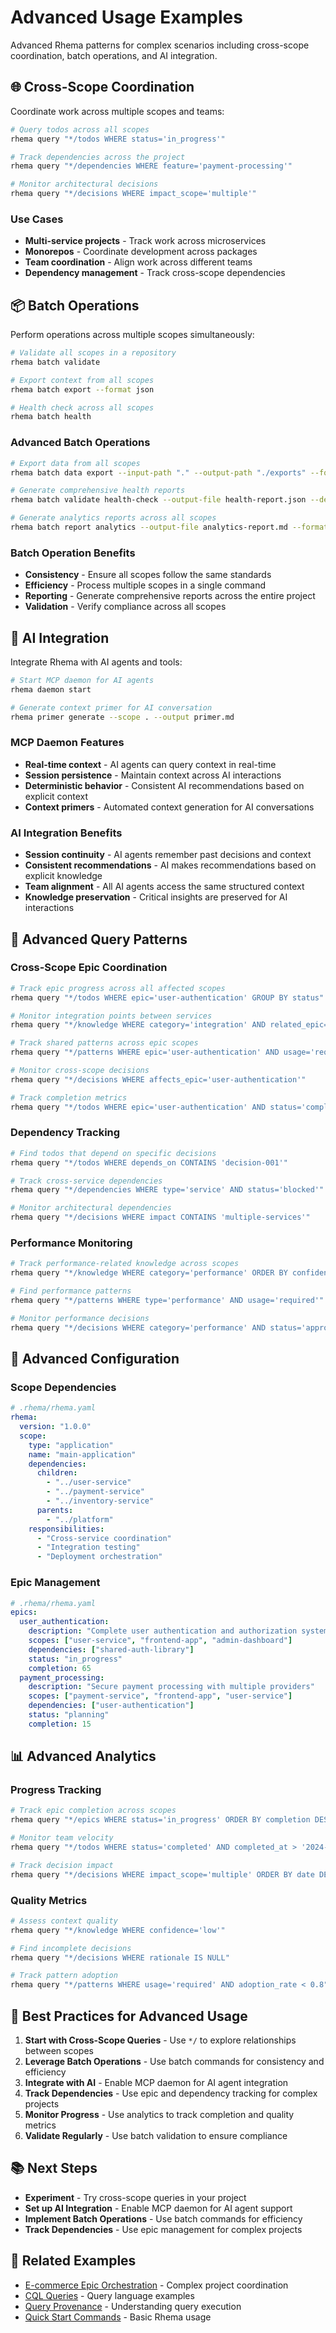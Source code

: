 # Advanced Usage Examples

Advanced Rhema patterns for complex scenarios including cross-scope coordination, batch operations, and AI integration.

## 🌐 Cross-Scope Coordination

Coordinate work across multiple scopes and teams:

```bash
# Query todos across all scopes
rhema query "*/todos WHERE status='in_progress'"

# Track dependencies across the project
rhema query "*/dependencies WHERE feature='payment-processing'"

# Monitor architectural decisions
rhema query "*/decisions WHERE impact_scope='multiple'"
```

### Use Cases
- **Multi-service projects** - Track work across microservices
- **Monorepos** - Coordinate development across packages
- **Team coordination** - Align work across different teams
- **Dependency management** - Track cross-scope dependencies

## 📦 Batch Operations

Perform operations across multiple scopes simultaneously:

```bash
# Validate all scopes in a repository
rhema batch validate

# Export context from all scopes
rhema batch export --format json

# Health check across all scopes
rhema batch health
```

### Advanced Batch Operations
```bash
# Export data from all scopes
rhema batch data export --input-path "." --output-path "./exports" --format json

# Generate comprehensive health reports
rhema batch validate health-check --output-file health-report.json --detailed

# Generate analytics reports across all scopes
rhema batch report analytics --output-file analytics-report.md --format markdown --include-details
```

### Batch Operation Benefits
- **Consistency** - Ensure all scopes follow the same standards
- **Efficiency** - Process multiple scopes in a single command
- **Reporting** - Generate comprehensive reports across the entire project
- **Validation** - Verify compliance across all scopes

## 🤖 AI Integration

Integrate Rhema with AI agents and tools:

```bash
# Start MCP daemon for AI agents
rhema daemon start

# Generate context primer for AI conversation
rhema primer generate --scope . --output primer.md
```

### MCP Daemon Features
- **Real-time context** - AI agents can query context in real-time
- **Session persistence** - Maintain context across AI interactions
- **Deterministic behavior** - Consistent AI recommendations based on explicit context
- **Context primers** - Automated context generation for AI conversations

### AI Integration Benefits
- **Session continuity** - AI agents remember past decisions and context
- **Consistent recommendations** - AI makes recommendations based on explicit knowledge
- **Team alignment** - All AI agents access the same structured context
- **Knowledge preservation** - Critical insights are preserved for AI interactions

## 🎯 Advanced Query Patterns

### Cross-Scope Epic Coordination
```bash
# Track epic progress across all affected scopes
rhema query "*/todos WHERE epic='user-authentication' GROUP BY status"

# Monitor integration points between services
rhema query "*/knowledge WHERE category='integration' AND related_epic='user-authentication'"

# Track shared patterns across epic scopes
rhema query "*/patterns WHERE epic='user-authentication' AND usage='required'"

# Monitor cross-scope decisions
rhema query "*/decisions WHERE affects_epic='user-authentication'"

# Track completion metrics
rhema query "*/todos WHERE epic='user-authentication' AND status='completed'"
```

### Dependency Tracking
```bash
# Find todos that depend on specific decisions
rhema query "*/todos WHERE depends_on CONTAINS 'decision-001'"

# Track cross-service dependencies
rhema query "*/dependencies WHERE type='service' AND status='blocked'"

# Monitor architectural dependencies
rhema query "*/decisions WHERE impact CONTAINS 'multiple-services'"
```

### Performance Monitoring
```bash
# Track performance-related knowledge across scopes
rhema query "*/knowledge WHERE category='performance' ORDER BY confidence DESC"

# Find performance patterns
rhema query "*/patterns WHERE type='performance' AND usage='required'"

# Monitor performance decisions
rhema query "*/decisions WHERE category='performance' AND status='approved'"
```

## 🔧 Advanced Configuration

### Scope Dependencies
```yaml
# .rhema/rhema.yaml
rhema:
  version: "1.0.0"
  scope:
    type: "application"
    name: "main-application"
    dependencies:
      children: 
        - "../user-service"
        - "../payment-service" 
        - "../inventory-service"
      parents:
        - "../platform"
    responsibilities:
      - "Cross-service coordination"
      - "Integration testing"
      - "Deployment orchestration"
```

### Epic Management
```yaml
# .rhema/rhema.yaml
epics:
  user_authentication:
    description: "Complete user authentication and authorization system"
    scopes: ["user-service", "frontend-app", "admin-dashboard"]
    dependencies: ["shared-auth-library"]
    status: "in_progress"
    completion: 65
  payment_processing:
    description: "Secure payment processing with multiple providers"
    scopes: ["payment-service", "frontend-app", "user-service"]
    dependencies: ["user-authentication"]
    status: "planning"
    completion: 15
```

## 📊 Advanced Analytics

### Progress Tracking
```bash
# Track epic completion across scopes
rhema query "*/epics WHERE status='in_progress' ORDER BY completion DESC"

# Monitor team velocity
rhema query "*/todos WHERE status='completed' AND completed_at > '2024-01-01' GROUP BY assignee"

# Track decision impact
rhema query "*/decisions WHERE impact_scope='multiple' ORDER BY date DESC"
```

### Quality Metrics
```bash
# Assess context quality
rhema query "*/knowledge WHERE confidence='low'"

# Find incomplete decisions
rhema query "*/decisions WHERE rationale IS NULL"

# Track pattern adoption
rhema query "*/patterns WHERE usage='required' AND adoption_rate < 0.8"
```

## 🚀 Best Practices for Advanced Usage

1. **Start with Cross-Scope Queries** - Use `*/` to explore relationships between scopes
2. **Leverage Batch Operations** - Use batch commands for consistency and efficiency
3. **Integrate with AI** - Enable MCP daemon for AI agent integration
4. **Track Dependencies** - Use epic and dependency tracking for complex projects
5. **Monitor Progress** - Use analytics to track completion and quality metrics
6. **Validate Regularly** - Use batch validation to ensure compliance

## 📚 Next Steps

- **Experiment** - Try cross-scope queries in your project
- **Set up AI Integration** - Enable MCP daemon for AI agent support
- **Implement Batch Operations** - Use batch commands for efficiency
- **Track Dependencies** - Use epic management for complex projects

## 🔗 Related Examples

- [E-commerce Epic Orchestration](ecommerce-epic-orchestration.md) - Complex project coordination
- [CQL Queries](cql-queries.md) - Query language examples
- [Query Provenance](query-provenance.md) - Understanding query execution
- [Quick Start Commands](quick-start-commands.md) - Basic Rhema usage 